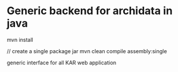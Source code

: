 Generic backend for archidata in java
===================================




mvn install

// create a single package jar
mvn clean compile assembly:single



generic interface for all KAR web application



